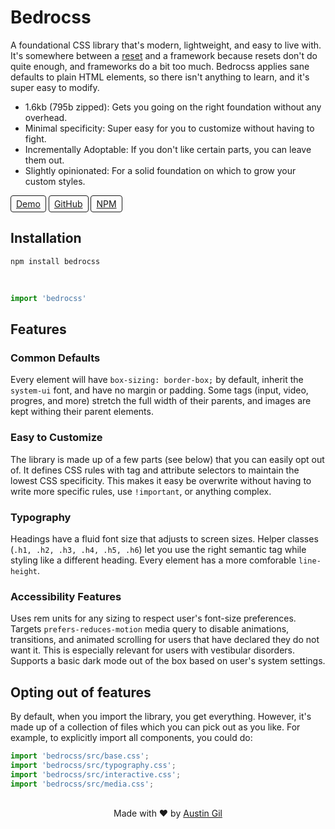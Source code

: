 # Bedrocss

A foundational CSS library that's modern, lightweight, and easy to live with. It's somewhere between a [reset](https://cssdeck.com/blog/what-is-a-css-reset/) and a framework because resets don't do quite enough, and frameworks do a bit too much. Bedrocss applies sane defaults to plain HTML elements, so there isn't anything to learn, and it's super easy to modify.

- 1.6kb (795b zipped): Gets you going on the right foundation without any overhead.
- Minimal specificity: Super easy for you to customize without having to fight. 
- Incrementally Adoptable: If you don't like certain parts, you can leave them out.
- Slightly opinionated: For a solid foundation on which to grow your custom styles.

<a href="https://style-check.stegosource.com/?url=https://unpkg.com/bedrocss/bedrocss.min.css" style="display: inline-block; border: 1px solid; border-radius: .25rem; padding: .25rem .5rem;">Demo</a>
<a href="https://github.com/austingil/bedrocss" style="display: inline-block; border: 1px solid; border-radius: .25rem; padding: .25rem .5rem;">GitHub</a>
<a href="https://www.npmjs.com/package/bedrocss" style="display: inline-block; border: 1px solid; border-radius: .25rem; padding: .25rem .5rem;">NPM</a>

## Installation

```
npm install bedrocss
```

<br>

```js
import 'bedrocss'
```

## Features

### Common Defaults

Every element will have `box-sizing: border-box;` by default, inherit the `system-ui` font, and have no margin or padding. Some tags (input, video, progres, and more) stretch the full width of their parents, and images are kept withing their parent elements.

### Easy to Customize

The library is made up of a few parts (see below) that you can easily opt out of. It defines CSS rules with tag and attribute selectors to maintain the lowest CSS specificity. This makes it easy be overwrite without having to write more specific rules, use `!important`, or anything complex.

### Typography

Headings have a fluid font size that adjusts to screen sizes. Helper classes (`.h1, .h2, .h3, .h4, .h5, .h6`) let you use the right semantic tag while styling like a different heading. Every element has a more comforable `line-height`.

### Accessibility Features

Uses rem units for any sizing to respect user's font-size preferences. Targets `prefers-reduces-motion` media query to disable animations, transitions, and animated scrolling for users that have declared they do not want it. This is especially relevant for users with vestibular disorders. Supports a basic dark mode out of the box based on user's system settings.

## Opting out of features

By default, when you import the library, you get everything. However, it's made up of a collection of files which you can pick out as you like. For example, to explicitly import all components, you could do:

```js
import 'bedrocss/src/base.css';
import 'bedrocss/src/typography.css';
import 'bedrocss/src/interactive.css';
import 'bedrocss/src/media.css';
```

<p style="margin-top: 30px; text-align: center;">
  Made with ❤ by
  <a href="https://austingil.com">Austin Gil</a>
</p>
